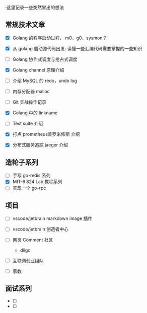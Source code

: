 ·这里记录一些突然冒出的想法

## 常规技术文章

- [X] Golang 的程序启动过程， m0，g0，sysmon？
- [x] 从 golang 启动源代码出发: 读懂一些汇编代码需要掌握的一些知识
- [ ] Golang 协作式调度与抢占式调度
- [X] Golang channel 原理介绍
- [ ] 介绍 MySQL 的 redo，undo log
- [ ] 内存分配器 malloc
- [ ] Git 实战操作记录
- [x] Golang 中的 linkname
- [ ] Test suite 介绍
- [x] 打点 prometheus普罗米修斯 介绍
- [x] 分布式服务追踪 jaeger 介绍



## 造轮子系列

- [ ] 手写 go-redis 系列
- [x] MIT-6.824 Lab 教程系列
- [ ] 实现一个 go-rpc

## 项目

- [ ] vscode/jetbrain markdown image 插件
- [ ] vscode/jetbrain 创造者中心
- [ ] 网页 Comment 社区
  - diigo

- [ ] 互联网创业组队
- [ ] 家教

## 面试系列

- [ ]
- [ ]
